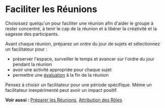 # Faciliter les Réunions

<summary>
Choisissez quelqu'un pour faciliter une réunion afin d'aider le groupe à rester concentré, à tenir le cap de la réunion et à libérer la créativité et la sagesse des participants.
</summary>

Avant chaque réunion, préparez un ordre du jour de sujets et sélectionnez un facilitateur pour :

- préserver l'espace, surveiller le temps et avancer sur l'ordre du jour pendant la réunion
- avoir une activité appropriée pour chaque sujet
- permettre une [évaluation](section:evaluate-meetings) à la fin de la réunion

Pensez à choisir un facilitateur pour une période spécifique. Même un facilitateur inexpérimenté peut avoir un impact positif.

**Voir aussi :** [Préparer les Réunions](section:prepare-for-meetings), [Attribution des Rôles](section:role-selection)